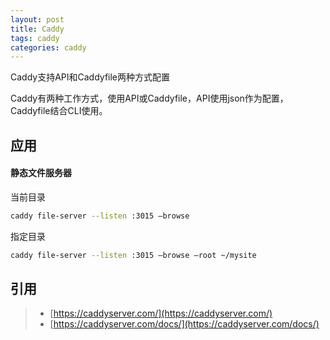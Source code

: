 ```yaml
---
layout: post
title: Caddy
tags: caddy
categories: caddy
---
```

Caddy支持API和Caddyfile两种方式配置

Caddy有两种工作方式，使用API或Caddyfile，API使用json作为配置，Caddyfile结合CLI使用。

## 应用

#### 静态文件服务器

当前目录

```sh
caddy file-server --listen :3015 –browse
```

指定目录

```sh
caddy file-server --listen :3015 –browse –root ~/mysite
```

## 引用

> - [https://caddyserver.com/](https://caddyserver.com/)
> - [https://caddyserver.com/docs/](https://caddyserver.com/docs/)
